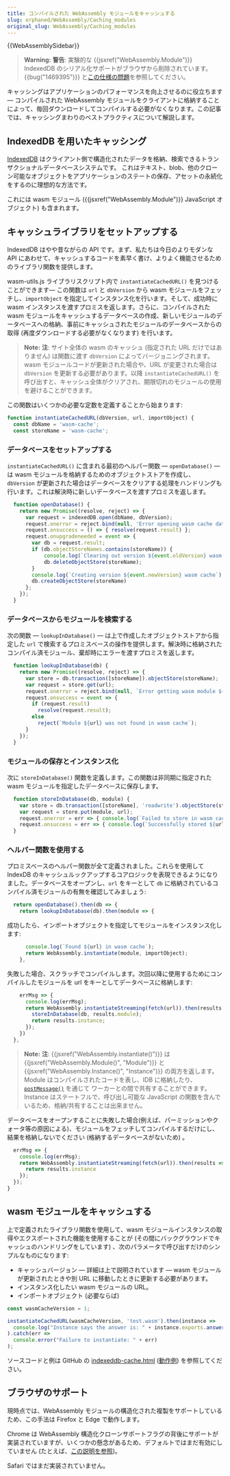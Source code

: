 ```yaml
---
title: コンパイルされた WebAssembly モジュールをキャッシュする
slug: orphaned/WebAssembly/Caching_modules
original_slug: WebAssembly/Caching_modules
---
```


{{WebAssemblySidebar}}

> **Warning:** **警告**: 実験的な {{jsxref("WebAssembly.Module")}} IndexedDB のシリアル化サポートがブラウザから削除されています。{{bug("1469395")}} と[この仕様の問題](https://github.com/WebAssembly/spec/issues/821)を参照してください。

キャッシングはアプリケーションのパフォーマンスを向上させるのに役立ちます — コンパイルされた WebAssembly モジュールをクライアントに格納することによって、毎回ダウンロードしてコンパイルする必要がなくなります。この記事では、キャッシングまわりのベストプラクティスについて解説します。

## IndexedDB を用いたキャッシング

[IndexedDB](/ja/docs/Web/API/IndexedDB_API) はクライアント側で構造化されたデータを格納、検索できるトランザクショナルデータベースシステムです。 これはテキスト、blob、他のクローン可能なオブジェクトをアプリケーションのステートの保存、アセットの永続化をするのに理想的な方法です。

これには wasm モジュール ({{jsxref("WebAssembly.Module")}} JavaScript オブジェクト) も含まれます。

## キャッシュライブラリをセットアップする

IndexedDB はやや昔ながらの API です。まず、私たちは今日のよりモダンな API にあわせて、キャッシュするコードを素早く書け、よりよく機能させるためのライブラリ関数を提供します。

wasm-utils.js ライブラリスクリプト内で `instantiateCachedURL()` を見つけることができます— この関数は `url` と `dbVersion` から wasm モジュールをフェッチし、`importObject` を指定してインスタンス化を行います。そして、成功時に wasm インスタンスを渡すプロミスを返します。さらに、コンパイルされた wasm モジュールをキャッシュするデータベースの作成、新しいモジュールのデータベースへの格納、事前にキャッシュされたモジュールのデータベースからの取得 (再度ダウンロードする必要がなくなります) を行います。

> **Note:** **注**: サイト全体の wasm のキャッシュ (指定された URL だけではありません) は関数に渡す `dbVersion` によってバージョニングされます。wasm モジュールコードが更新された場合や、URL が変更された場合は `dbVersion` を更新する必要があります。以降 `instantiateCachedURL()` を呼び出すと、キャッシュ全体がクリアされ、期限切れのモジュールの使用を避けることができます。

この関数はいくつかの必要な定数を定義することから始まります:

```js
function instantiateCachedURL(dbVersion, url, importObject) {
  const dbName = 'wasm-cache';
  const storeName = 'wasm-cache';
```

### データベースをセットアップする

`instantiateCachedURL()` に含まれる最初のヘルパー関数 — `openDatabase()` — は wasm モジュールを格納するためのオブジェクトストアを作成し、 `dbVersion` が更新された場合はデータベースをクリアする処理をハンドリングも行います。これは解決時に新しいデータベースを渡すプロミスを返します。

```js
  function openDatabase() {
    return new Promise((resolve, reject) => {
      var request = indexedDB.open(dbName, dbVersion);
      request.onerror = reject.bind(null, 'Error opening wasm cache database');
      request.onsuccess = () => { resolve(request.result) };
      request.onupgradeneeded = event => {
        var db = request.result;
        if (db.objectStoreNames.contains(storeName)) {
            console.log(`Clearing out version ${event.oldVersion} wasm cache`);
            db.deleteObjectStore(storeName);
        }
        console.log(`Creating version ${event.newVersion} wasm cache`);
        db.createObjectStore(storeName)
      };
    });
  }
```

### データベースからモジュールを検索する

次の関数 — `lookupInDatabase()` — は上で作成したオブジェクトストアから指定した `url` で検索するプロミスベースの操作を提供します。解決時に格納されたコンパイル済モジュール、棄却時にエラーを渡すプロミスを返します。

```js
  function lookupInDatabase(db) {
    return new Promise((resolve, reject) => {
      var store = db.transaction([storeName]).objectStore(storeName);
      var request = store.get(url);
      request.onerror = reject.bind(null, `Error getting wasm module ${url}`);
      request.onsuccess = event => {
        if (request.result)
          resolve(request.result);
        else
          reject(`Module ${url} was not found in wasm cache`);
      }
    });
  }
```

### モジュールの保存とインスタンス化

次に `storeInDatabase()` 関数を定義します。この関数は非同期に指定された wasm モジュールを指定したデータベースに保存します。

```js
  function storeInDatabase(db, module) {
    var store = db.transaction([storeName], 'readwrite').objectStore(storeName);
    var request = store.put(module, url);
    request.onerror = err => { console.log(`Failed to store in wasm cache: ${err}`) };
    request.onsuccess = err => { console.log(`Successfully stored ${url} in wasm cache`) };
  }
```

### ヘルパー関数を使用する

プロミスベースのヘルパー関数が全て定義されました。これらを使用して IndexDB のキャッシュルックアップするコアロジックを表現できるようになりました。データベースをオープンし、`url` をキーとして `db` に格納されているコンパイル済モジュールの有無を確認してみましょう:

```js
  return openDatabase().then(db => {
    return lookupInDatabase(db).then(module => {
```

成功したら、インポートオブジェクトを指定してモジュールをインスタンス化します:

```js
      console.log(`Found ${url} in wasm cache`);
      return WebAssembly.instantiate(module, importObject);
    },
```

失敗した場合、スクラッチでコンパイルします。次回以降に使用するためにコンパイルしたモジュールを url をキーとしてデータベースに格納します:

```js
    errMsg => {
      console.log(errMsg);
      return WebAssembly.instantiateStreaming(fetch(url)).then(results => {
        storeInDatabase(db, results.module);
        return results.instance;
      });
    })
  },
```

> **Note:** **注**: {{jsxref("WebAssembly.instantiate()")}} は {{jsxref("WebAssembly.Module()", "Module")}} と {{jsxref("WebAssembly.Instance()", "Instance")}} の両方を返します。Module はコンパイルされたコードを表し、IDB に格納したり、[`postMessage()`](/ja/docs/Web/API/MessagePort/postMessage) を通じて ワーカーとの間で共有することができます。Instance はステートフルで、呼び出し可能な JavaScript の関数を含んでいるため、格納/共有することは出来ません。

データベースをオープンすることに失敗した場合(例えば、パーミッションやクォータ等の原因による)、モジュールをフェッチしてコンパイルするだけにし、結果を格納しないでください (格納するデータベースがないため) 。

```js
  errMsg => {
    console.log(errMsg);
    return WebAssembly.instantiateStreaming(fetch(url)).then(results => {
      return results.instance
    });
  });
}
```

## wasm モジュールをキャッシュする

上で定義されたライブラリ関数を使用して、wasm モジュールインスタンスの取得やエクスポートされた機能を使用することが (その間にバックグラウンドでキャッシュのハンドリングをしています) 、次のパラメータで呼び出すだけのシンプルなものになります:

- キャッシュバージョン — 詳細は上で説明されています — wasm モジュールが更新されたときや別 URL に移動したときに更新する必要があります。
- インスタンス化したい wasm モジュールの URL。
- インポートオブジェクト (必要ならば)

```js
const wasmCacheVersion = 1;

instantiateCachedURL(wasmCacheVersion, 'test.wasm').then(instance =>
  console.log("Instance says the answer is: " + instance.exports.answer())
).catch(err =>
  console.error("Failure to instantiate: " + err)
);
```

ソースコードと例は GitHub の [indexeddb-cache.html](https://github.com/mdn/webassembly-examples/blob/master/other-examples/indexeddb-cache.html) ([動作例](https://mdn.github.io/webassembly-examples/other-examples/indexeddb-cache.html)) を参照してください。

## ブラウザのサポート

現時点では、WebAssembly モジュールの構造化された複製をサポートしているため、この手法は Firefox と Edge で動作します。

Chrome は WebAssembly 構造化クローンサポートフラグの背後にサポートが実装されていますが、いくつかの懸念があるため、デフォルトではまだ有効にしていません (たとえば、[この説明を参照](https://github.com/WebAssembly/design/issues/972))。

Safari ではまだ実装されていません。
